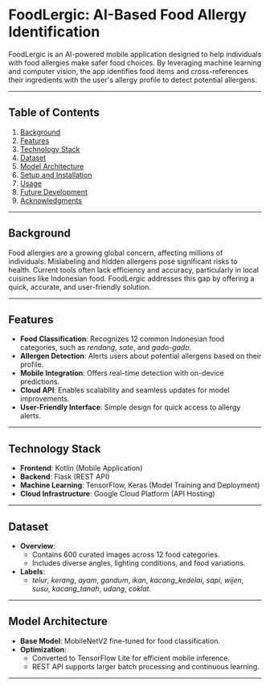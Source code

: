 # FoodLergic: AI-Based Food Allergy Identification

FoodLergic is an AI-powered mobile application designed to help individuals with food allergies make safer food choices. By leveraging machine learning and computer vision, the app identifies food items and cross-references their ingredients with the user's allergy profile to detect potential allergens.

---

## Table of Contents
1. [Background](#background)
2. [Features](#features)
3. [Technology Stack](#technology-stack)
4. [Dataset](#dataset)
5. [Model Architecture](#model-architecture)
6. [Setup and Installation](#setup-and-installation)
7. [Usage](#usage)
8. [Future Development](#future-development)
9. [Acknowledgments](#acknowledgments)

---

## Background

Food allergies are a growing global concern, affecting millions of individuals. Mislabeling and hidden allergens pose significant risks to health. Current tools often lack efficiency and accuracy, particularly in local cuisines like Indonesian food. FoodLergic addresses this gap by offering a quick, accurate, and user-friendly solution.

---

## Features

- **Food Classification**: Recognizes 12 common Indonesian food categories, such as *rendang*, *sate*, and *gado-gado*.
- **Allergen Detection**: Alerts users about potential allergens based on their profile.
- **Mobile Integration**: Offers real-time detection with on-device predictions.
- **Cloud API**: Enables scalability and seamless updates for model improvements.
- **User-Friendly Interface**: Simple design for quick access to allergy alerts.

---

## Technology Stack

- **Frontend**: Kotlin (Mobile Application)
- **Backend**: Flask (REST API)
- **Machine Learning**: TensorFlow, Keras (Model Training and Deployment)
- **Cloud Infrastructure**: Google Cloud Platform (API Hosting)

---

## Dataset

- **Overview**: 
  - Contains 600 curated images across 12 food categories.
  - Includes diverse angles, lighting conditions, and food variations.
- **Labels**:
  - *telur*, *kerang*, *ayam*, *gandum*, *ikan*, *kacang_kedelai*, *sapi*, *wijen*, *susu*, *kacang_tanah*, *udang*, *coklat*.

---

## Model Architecture

- **Base Model**: MobileNetV2 fine-tuned for food classification.
- **Optimization**:
  - Converted to TensorFlow Lite for efficient mobile inference.
  - REST API supports larger batch processing and continuous learning.

---
